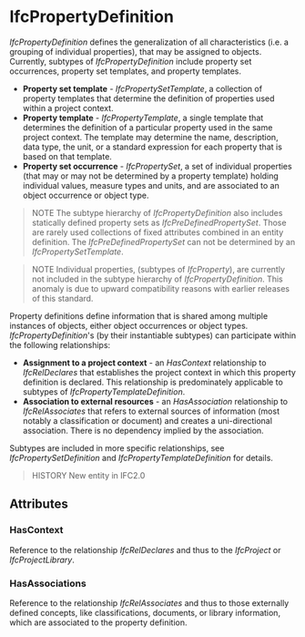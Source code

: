 # IfcPropertyDefinition

_IfcPropertyDefinition_ defines the generalization of all characteristics (i.e. a grouping of individual properties), that may be assigned to objects. Currently, subtypes of _IfcPropertyDefinition_ include property set occurrences, property set templates, and property templates.<!-- end of definition -->

* **Property set template** - _IfcPropertySetTemplate_, a collection of property templates that determine the definition of properties used within a project context.
* **Property template** - _IfcPropertyTemplate_, a single template that determines the definition of a particular property used in the same project context. The template may determine the name, description, data type, the unit, or a standard expression for each property that is based on that template.
* **Property set occurrence** - _IfcPropertySet_, a set of individual properties (that may or may not be determined by a property template) holding individual values, measure types and units, and are associated to an object occurrence or object type.

> NOTE  The subtype hierarchy of _IfcPropertyDefinition_ also includes statically defined property sets as _IfcPreDefinedPropertySet_. Those are rarely used collections of fixed attributes combined in an entity definition. The _IfcPreDefinedPropertySet_ can not be determined by an _IfcPropertySetTemplate_.

> NOTE  Individual properties, (subtypes of _IfcProperty_), are currently not included in the subtype hierarchy of _IfcPropertyDefinition_. This anomaly is due to upward compatibility reasons with earlier releases of this standard.

Property definitions define information that is shared among multiple instances of objects, either object occurrences or object types. _IfcPropertyDefinition_'s (by their instantiable subtypes) can participate within the following relationships:

* **Assignment to a project context** - an _HasContext_ relationship to _IfcRelDeclares_ that establishes the project context in which this property definition is declared. This relationship is predominately applicable to subtypes of _IfcPropertyTemplateDefinition_.
* **Association to external resources** - an _HasAssociation_ relationship to _IfcRelAssociates_ that refers to external sources of information (most notably a classification or document) and creates a uni-directional association. There is no dependency implied by the association.

Subtypes are included in more specific relationships, see _IfcPropertySetDefinition_ and _IfcPropertyTemplateDefinition_ for details.

> HISTORY  New entity in IFC2.0

## Attributes

### HasContext
Reference to the relationship _IfcRelDeclares_ and thus to the _IfcProject_ or _IfcProjectLibrary_.

### HasAssociations
Reference to the relationship _IfcRelAssociates_ and thus to those externally defined concepts, like classifications, documents, or library information, which are associated to the property definition.
